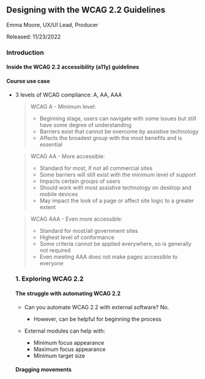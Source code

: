 ## Designing with the WCAG 2.2 Guidelines

Emma Moore, UX/UI Lead, Producer

Released: 11/23/2022

### Introduction

#### Inside the WCAG 2.2 accessibility (a11y) guidelines

#### Course use case

- 3 levels of WCAG compliance: A, AA, AAA

  > WCAG A - Minimum level:
  > - Beginning stage, users can navigate with some issues but still have some degree of understanding
  > - Barriers exist that cannot be overcome by assistive technology
  > - Affects the broadest group with the most benefits and is essential

  > WCAG AA - More accessible:
  > - Standard for most, if not all commercial sites
  > - Some barriers will still exist with the minimum level of support
  > - Impacts certain groups of users
  > - Should work with most assistive technology on desktop and mobile devices
  > - May impact the look of a page or affect site logic to a greater extent

  > WCAG AAA - Even more accessible:
  > - Standard for most/all government sites
  > - Highest level of conformance
  > - Some criteria cannot be applied everywhere, so is generally not required
  > - Even meeting AAA does not make pages accessible to everyone

  ### 1. Exploring WCAG 2.2

  #### The struggle with automating WCAG 2.2

  - Can you automate WCAG 2.2 with external software? No.
    - However, can be helpful for beginning the process

  - External modules can help with: 
    - Minimum focus appearance
    - Maximum focus appearance
    - Minimum target size

  #### Dragging movements
